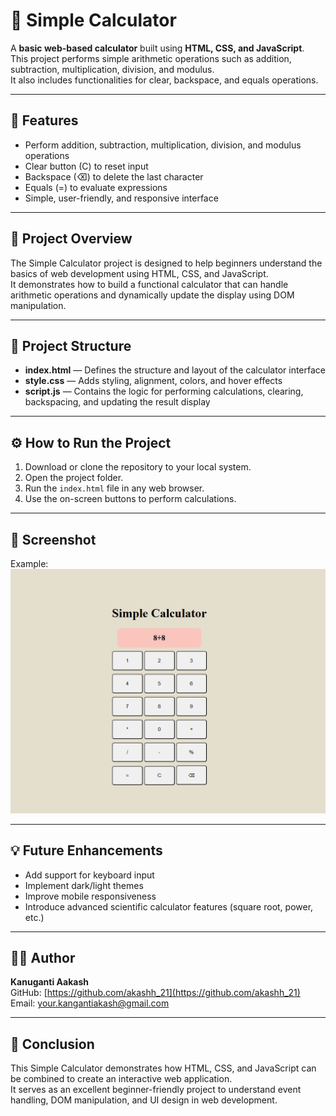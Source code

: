 # 🧮 Simple Calculator

A **basic web-based calculator** built using **HTML, CSS, and JavaScript**.  
This project performs simple arithmetic operations such as addition, subtraction, multiplication, division, and modulus.  
It also includes functionalities for clear, backspace, and equals operations.

---

## 🚀 Features

- Perform addition, subtraction, multiplication, division, and modulus operations  
- Clear button (C) to reset input  
- Backspace (⌫) to delete the last character  
- Equals (=) to evaluate expressions  
- Simple, user-friendly, and responsive interface  

---

## 🧠 Project Overview

The Simple Calculator project is designed to help beginners understand the basics of web development using HTML, CSS, and JavaScript.  
It demonstrates how to build a functional calculator that can handle arithmetic operations and dynamically update the display using DOM manipulation.

---

## 🧩 Project Structure

- **index.html** — Defines the structure and layout of the calculator interface  
- **style.css** — Adds styling, alignment, colors, and hover effects  
- **script.js** — Contains the logic for performing calculations, clearing, backspacing, and updating the result display  

---

## ⚙️ How to Run the Project

1. Download or clone the repository to your local system.  
2. Open the project folder.  
3. Run the `index.html` file in any web browser.  
4. Use the on-screen buttons to perform calculations.  

---

## 📸 Screenshot

 

Example:  
![Calculator Screenshot](image.png)

---

## 💡 Future Enhancements

- Add support for keyboard input  
- Implement dark/light themes  
- Improve mobile responsiveness  
- Introduce advanced scientific calculator features (square root, power, etc.)  

---

## 🧑‍💻 Author

**Kanuganti Aakash**  
GitHub: [https://github.com/akashh_21](https://github.com/akashh_21)  
Email: your.kangantiakash@gmail.com  

---

## 🏁 Conclusion

This Simple Calculator demonstrates how HTML, CSS, and JavaScript can be combined to create an interactive web application.  
It serves as an excellent beginner-friendly project to understand event handling, DOM manipulation, and UI design in web development.
